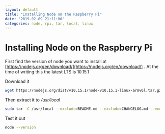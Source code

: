 ```yaml
---
layout: default
title: "Installing Node on the Raspberry Pi"
date: '2019-02-09 21:11:00'
categories: node, rpi, tar, local, linux
---
```


# Installing Node on the Raspberry Pi

First find the version of node you want to install at [https://nodejs.org/en/download/](https://nodejs.org/en/download/) . At the time of writing this the latest LTS is 10.15.1

Download it

```bash
wget https://nodejs.org/dist/v10.15.1/node-v10.15.1-linux-armv6l.tar.gz
```

Then extract it to _/usr/local_

```bash
sudo tar -C /usr/local --exclude=README.md --exclude=CHANGELOG.md --exclude=LICENSE --strip-components=1 -xzvf node-v10.15.1-linux-armv6l.tar.gz
```

Test it out

```bash
node --version
```